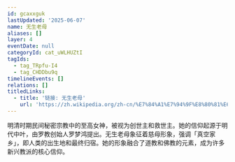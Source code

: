 ```yaml
---
id: gcaxxguk
lastUpdated: '2025-06-07'
name: 无生老母
aliases: []
layer: 4
eventDate: null
categoryId: cat_uWLHUZtI
tagIds:
  - tag_TRpfu-I4
  - tag_CHDDbu9q
timelineEvents: []
relations: []
titledLinks:
  - title: '链接: 无生老母'
    url: 'https://zh.wikipedia.org/zh-cn/%E7%84%A1%E7%94%9F%E8%80%81%E6%AF%8D'
---
```

明清时期民间秘密宗教中的至高女神，被视为创世主和救世主。她的信仰起源于明代中叶，由罗教创始人罗梦鸿提出。无生老母象征着慈母形象，强调「真空家乡」，即人类的出生地和最终归宿。她的形象融合了道教和佛教的元素，成为许多新兴教派的核心信仰。
